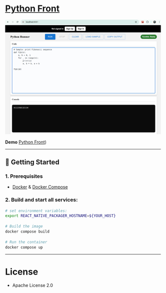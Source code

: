 # [Python Front](https://github.com/europanite/python_front "Python Front")

!["web_ui"](./assets/images/web_ui.png)

**Demo** 
 [Python Front](https://europanite.github.io/python_front/))  

---

## 🚀 Getting Started

### 1. Prerequisites
- [Docker](https://www.docker.com/) & [Docker Compose](https://docs.docker.com/compose/)

### 2. Build and start all services:

```bash
# set environment variables:
export REACT_NATIVE_PACKAGER_HOSTNAME=${YOUR_HOST}

# Build the image
docker compose build

# Run the container
docker compose up
```
---

# License
- Apache License 2.0